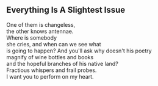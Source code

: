 Everything Is A Slightest Issue
-------------------------------
One of them is changeless,  
the other knows antennae.  
Where is somebody  
she cries, and when can we see what  
is going to happen? And you'll ask why doesn't his poetry  
magnify of wine bottles and books  
and the hopeful branches of his native land?  
Fractious whispers and frail probes.  
I want you to perform on my heart.  
